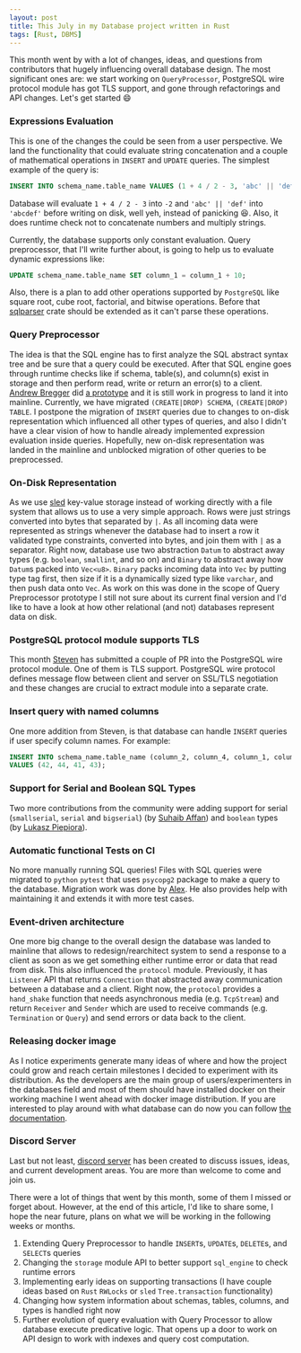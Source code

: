 ```yaml
---
layout: post
title: This July in my Database project written in Rust
tags: [Rust, DBMS]
---
```


This month went by with a lot of changes, ideas, and questions from contributors that hugely influencing overall database design. The most significant ones are: we start working on `QueryProcessor`, PostgreSQL wire protocol module has got TLS support, and gone through refactorings and API changes. Let's get started :smile:

### Expressions Evaluation

This is one of the changes the could be seen from a user perspective. We land the functionality that could evaluate string concatenation and a couple of mathematical operations in `INSERT` and `UPDATE` queries. The simplest example of the query is:
```sql
INSERT INTO schema_name.table_name VALUES (1 + 4 / 2 - 3, 'abc' || 'def');
```

Database will evaluate `1 + 4 / 2 - 3` into `-2` and `'abc' || 'def'` into `'abcdef'` before writing on disk, well yeh, instead of panicking :laughing:. Also, it does runtime check not to concatenate numbers and multiply strings.

Currently, the database supports only constant evaluation. Query preprocessor, that I'll write further about, is going to help us to evaluate dynamic expressions like:
```sql
UPDATE schema_name.table_name SET column_1 = column_1 + 10;
```

Also, there is a plan to add other operations supported by `PostgreSQL` like square root, cube root, factorial, and bitwise operations. Before that [sqlparser](https://github.com/ballista-compute/sqlparser-rs) crate should be extended as it can't parse these operations.

### Query Preprocessor

The idea is that the SQL engine has to first analyze the SQL abstract syntax tree and be sure that a query could be executed. After that SQL engine goes through runtime checks like if schema, table(s), and column(s) exist in storage and then perform read, write or return an error(s) to a client. [Andrew Bregger](https://github.com/AndrewBregger) did [a prototype](https://github.com/alex-dukhno/isomorphicdb/pull/183) and it is still work in progress to land it into mainline. Currently, we have migrated `(CREATE|DROP) SCHEMA`, `(CREATE|DROP) TABLE`. I postpone the migration of `INSERT` queries due to changes to on-disk representation which influenced all other types of queries, and also I didn't have a clear vision of how to handle already implemented expression evaluation inside queries. Hopefully, new on-disk representation was landed in the mainline and unblocked migration of other queries to be preprocessed.

### On-Disk Representation

As we use [sled](https://github.com/spacejam/sled) key-value storage instead of working directly with a file system that allows us to use a very simple approach. Rows were just strings converted into bytes that separated by `|`. As all incoming data were represented as strings whenever the database had to insert a row it validated type constraints, converted into bytes, and join them with `|` as a separator. Right now, database use two abstraction `Datum` to abstract away types (e.g. `boolean`, `smallint`, and so on) and `Binary` to abstract away how `Datum`s packed into `Vec<u8>`. `Binary` packs incoming data into `Vec` by putting type tag first, then size if it is a dynamically sized type like `varchar`, and then push data onto `Vec`.
As work on this was done in the scope of Query Preprocessor prototype I still not sure about its current final version and I'd like to have a look at how other relational (and not) databases represent data on disk.

### PostgreSQL protocol module supports TLS

This month [Steven](https://github.com/silathdiir) has submitted a couple of PR into the PostgreSQL wire protocol module. One of them is TLS support. PostgreSQL wire protocol defines message flow between client and server on SSL/TLS negotiation and these changes are crucial to extract module into a separate crate.

### Insert query with named columns

One more addition from Steven, is that database can handle `INSERT` queries if user specify column names. For example:
```sql
INSERT INTO schema_name.table_name (column_2, column_4, column_1, column_3) 
VALUES (42, 44, 41, 43);
```

### Support for Serial and Boolean SQL Types

Two more contributions from the community were adding support for serial (`smallserial`, `serial` and `bigserial`) (by [Suhaib Affan](https://github.com/suhaibaffan)) and `boolean` types (by [Lukasz Piepiora](https://github.com/lpiepiora)).

### Automatic functional Tests on CI

No more manually running SQL queries! Files with SQL queries were migrated to `python` `pytest` that uses `psycopg2` package to make a query to the database. Migration work was done by [Alex](https://github.com/Aleks0010V). He also provides help with maintaining it and extends it with more test cases.

### Event-driven architecture

One more big change to the overall design  the database was landed to mainline that allows to redesign/rearchitect system to send a response to a client as soon as we get something either runtime error or data that read from disk. This also influenced the `protocol` module. Previously, it has `Listener` API that returns `Connection` that abstracted away communication between a database and a client. Right now, the `protocol` provides a `hand_shake` function that needs asynchronous media (e.g. `TcpStream`) and return `Receiver` and `Sender` which are used to receive commands (e.g. `Termination` or `Query`) and send errors or data back to the client.

### Releasing docker image

As I notice experiments generate many ideas of where and how the project could grow and reach certain milestones I decided to experiment with its distribution. As the developers are the main group of users/experimenters in the databases field and most of them should have installed docker on their working machine I went ahead with docker image distribution. If you are interested to play around with what database can do now you can follow [the documentation](https://github.com/alex-dukhno/isomorphicdb/tree/master/docs).

### Discord Server

Last but not least, [discord server](https://discord.gg/PUcTcfU) has been created to discuss issues, ideas, and current development areas. You are more than welcome to come and join us.


There were a lot of things that went by this month, some of them I missed or forget about. However, at the end of this article, I'd like to share some, I hope the near future, plans on what we will be working in the following weeks or months.

1. Extending Query Preprocessor to handle `INSERT`s, `UPDATE`s, `DELETE`s, and `SELECT`s queries
1. Changing the `storage` module API to better support `sql_engine` to check runtime errors
1. Implementing early ideas on supporting transactions (I have couple ideas based on `Rust` `RWLocks` or `sled` `Tree.transaction` functionality)
1. Changing how system information about schemas, tables, columns, and types is handled right now
1. Further evolution of query evaluation with Query Processor to allow database execute predicative logic. That opens up a door to work on API design to work with indexes and query cost computation.
